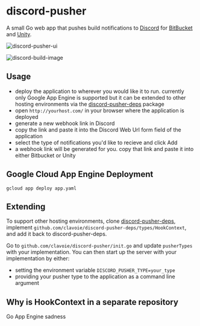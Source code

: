 # discord-pusher
A small Go web app that pushes build notifications to [Discord](https://discordapp.com/) for [BitBucket](https://bitbucket.org/) and [Unity](https://unity3d.com/).

![discord-pusher-ui](https://user-images.githubusercontent.com/8398/28479135-1db39f1e-6e29-11e7-8ccc-08eebc422fcb.png)

![discord-build-image](https://user-images.githubusercontent.com/8398/28479297-cbb1f4a8-6e29-11e7-9bbe-cdc26508720c.png)

## Usage
- deploy the application to wherever you would like it to run. currently only Google App Engine is supported but it can be extended to other hosting environments via the [discord-pusher-deps](https://github.com/clavoie/discord-pusher-deps) package
- open `http://yourhost.com/` in your browser where the application is deployed
- generate a new webhook link in Discord
- copy the link and paste it into the Discord Web Url form field of the application
- select the type of notifications you'd like to recieve and click Add
- a webhook link will be generated for you. copy that link and paste it into either Bitbucket or Unity

## Google Cloud App Engine Deployment
`gcloud app deploy app.yaml`

## Extending
To support other hosting environments, clone [discord-pusher-deps](https://github.com/clavoie/discord-pusher-deps), implement `github.com/clavoie/discord-pusher-deps/types/HookContext`, and add it back to discord-pusher-deps. 

Go to `github.com/clavoie/discord-pusher/init.go` and update `pusherTypes` with your implementation. You can then start up the server with your implementation by either:

- setting the environment variable `DISCORD_PUSHER_TYPE=your_type`
- providing your pusher type to the application as a command line argument

## Why is HookContext in a separate repository
Go App Engine sadness
